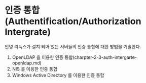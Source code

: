 # 인증 통합 (Authentification/Authorization Intergrate)

안녕 리눅스가 설치 되어 있는 서버들의 인증 통합에 대한 방법을 기술한다.

1. OpenLDAP 을 이용한 인증 통합(charpter-2-3-auth-intergarte-openldap.md)
2. NIS 를 이용한 인증 통합
3. Windows Active Directory 를 이용한 인증 통합

